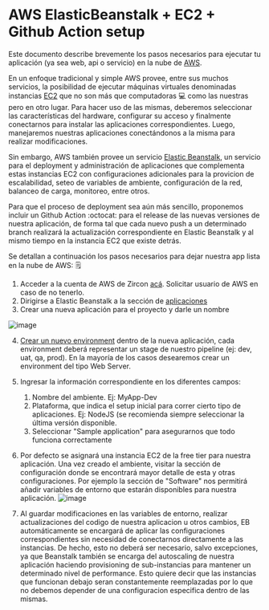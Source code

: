 # AWS ElasticBeanstalk + EC2 + Github Action setup

Este documento describe brevemente los pasos necesarios para ejecutar tu aplicación (ya sea web, api o servicio) en la nube de [AWS](https://aws.amazon.com/console/). 

En un enfoque tradicional y simple AWS provee, entre sus muchos servicios, la posibilidad de ejecutar máquinas virtuales denominadas instancias [EC2](https://aws.amazon.com/ec2/) que no son más que computadoras 💻 como las nuestras pero en otro lugar. Para hacer uso de las mismas, deberemos seleccionar las características del hardware, configurar su acceso y finalmente conectarnos para instalar las aplicaciones correspondientes. Luego, manejaremos nuestras aplicaciones conectándonos a la misma para realizar modificaciones.

Sin embargo, AWS también provee un servicio [Elastic Beanstalk](https://aws.amazon.com/elasticbeanstalk/), un servicio para el deployment y administración de aplicaciones que complementa estas instancias EC2 con configuraciones adicionales para la provicion de escalabilidad, seteo de variables de ambiente, configuración de la red, balanceo de carga, monitoreo, entre otros.

Para que el proceso de deployment sea aún más sencillo, proponemos incluir un Github Action :octocat: para el release de las nuevas versiones de nuestra aplicación, de forma tal que cada nuevo push a un determinado branch realizará la actualización correspondiente en Elastic Beanstalk y al mismo tiempo en la instancia EC2 que existe detrás.

Se detallan a continuación los pasos necesarios para dejar nuestra app lista en la nube de AWS: 🗒️

1. Acceder a la cuenta de AWS de Zircon [acá](https://670171959034.signin.aws.amazon.com/console). Solicitar usuario de AWS en caso de no tenerlo.
2. Dirigirse a Elastic Beanstalk a la sección de [aplicaciones](https://us-east-1.console.aws.amazon.com/elasticbeanstalk/home?region=us-east-1#/applications)
3. Crear una nueva aplicación para el proyecto y darle un nombre

![image](https://user-images.githubusercontent.com/4985062/159368665-acccb13e-1daa-4f9b-ba2f-5523311246cd.png)

4. [Crear un nuevo environment](https://us-east-1.console.aws.amazon.com/elasticbeanstalk/home?region=us-east-1#/newEnvironment) dentro de la nueva aplicación, cada environment deberá representar un stage de nuestro pipeline (ej: dev, uat, qa, prod). En la mayoría de los casos desearemos crear un environment del tipo Web Server.
5. Ingresar la información correspondiente en los diferentes campos:
    1. Nombre del ambiente. Ej: MyApp-Dev
    2. Plataforma, que indica el setup inicial para correr cierto tipo de aplicaciones. Ej: NodeJS (se recomienda siempre seleccionar la última versión disponible.
    3. Seleccionar "Sample application" para asegurarnos que todo funciona correctamente

6. Por defecto se asignará una instancia EC2 de la free tier para nuestra aplicación. Una vez creado el ambiente, visitar la sección de configuración donde se encontrará mayor detalle de esta y otras configuraciones. Por ejemplo la sección de "Software" nos permitirá añadir variables de entorno que estarán disponibles para nuestra aplicación. 
![image](https://user-images.githubusercontent.com/4985062/159371063-4c77d8bd-14b7-4266-9e4d-3af079aa6445.png)

7. Al guardar modificaciones en las variables de entorno, realizar actualizaciones del codigo de nuestra aplicacion u otros cambios, EB automáticamente se encargará de aplicar las configuraciones correspondientes sin necesidad de conectarnos directamente a las instancias. De hecho, esto no deberá ser necesario, salvo excepciones, ya que Beanstalk también se encarga del autoscaling de nuestra aplicación haciendo provisioning de sub-instancias para mantener un determinado nivel de performance. Esto quiere decir que las instancias que funcionan debajo seran constantemente reemplazadas por lo que no debemos depender de una configuracion especifica dentro de las mismas.

